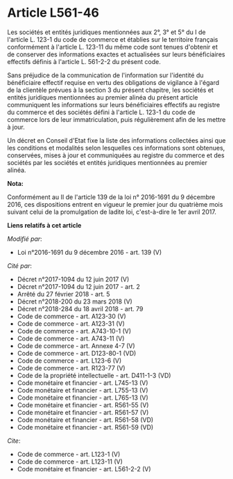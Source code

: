 # Article L561-46

Les sociétés et entités juridiques mentionnées aux 2°, 3° et 5° du I de l'article L. 123-1 du code de commerce et établies
sur le territoire français conformément à l'article L. 123-11 du même code sont tenues d'obtenir et de conserver des
informations exactes et actualisées sur leurs bénéficiaires effectifs définis à l'article L. 561-2-2 du présent code. 

Sans préjudice de la communication de l'information sur l'identité du bénéficiaire effectif requise en vertu des obligations
de vigilance à l'égard de la clientèle prévues à la section 3 du présent chapitre, les sociétés et entités juridiques
mentionnées au premier alinéa du présent article communiquent les informations sur leurs bénéficiaires effectifs au registre
du commerce et des sociétés défini à l'article L. 123-1 du code de commerce lors de leur immatriculation, puis régulièrement
afin de les mettre à jour. 

Un décret en Conseil d'Etat fixe la liste des informations collectées ainsi que les conditions et modalités selon lesquelles
ces informations sont obtenues, conservées, mises à jour et communiquées au registre du commerce et des sociétés par les
sociétés et entités juridiques mentionnées au premier alinéa.

**Nota:**

Conformément au II de l'article 139 de la loi n° 2016-1691 du 9 décembre 2016, ces dispositions entrent en vigueur le premier
jour du quatrième mois suivant celui de la promulgation de ladite loi, c'est-à-dire le 1er avril 2017.

**Liens relatifs à cet article**

_Modifié par_:

  - Loi n°2016-1691 du 9 décembre 2016 - art. 139 (V)

_Cité par_:

  - Décret n°2017-1094 du 12 juin 2017 (V)
  - Décret n°2017-1094 du 12 juin 2017 - art. 2
  - Arrêté du 27 février 2018 - art. 5
  - Décret n°2018-200 du 23 mars 2018 (V)
  - Décret n°2018-284 du 18 avril 2018 - art. 79
  - Code de commerce - art. A123-30 (V)
  - Code de commerce - art. A123-31 (V)
  - Code de commerce - art. A743-10-1 (V)
  - Code de commerce - art. A743-11 (V)
  - Code de commerce - art. Annexe 4-7 (V)
  - Code de commerce - art. D123-80-1 (VD)
  - Code de commerce - art. L123-6 (V)
  - Code de commerce - art. R123-77 (V)
  - Code de la propriété intellectuelle - art. D411-1-3 (VD)
  - Code monétaire et financier - art. L745-13 (V)
  - Code monétaire et financier - art. L755-13 (V)
  - Code monétaire et financier - art. L765-13 (V)
  - Code monétaire et financier - art. R561-55 (V)
  - Code monétaire et financier - art. R561-57 (V)
  - Code monétaire et financier - art. R561-58 (VD)
  - Code monétaire et financier - art. R561-59 (VD)

_Cite_:

  - Code de commerce - art. L123-1 (V)
  - Code de commerce - art. L123-11 (V)
  - Code monétaire et financier - art. L561-2-2 (V)
